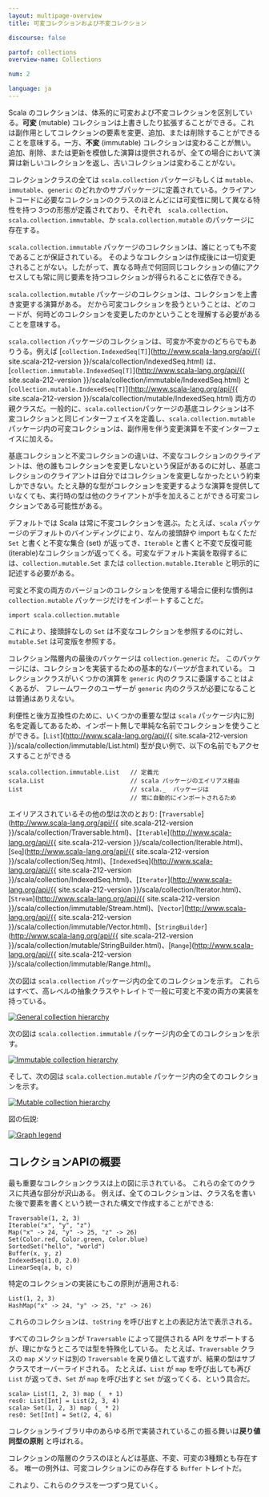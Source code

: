 ```yaml
---
layout: multipage-overview
title: 可変コレクションおよび不変コレクション

discourse: false

partof: collections
overview-name: Collections

num: 2

language: ja
---
```


Scala のコレクションは、体系的に可変および不変コレクションを区別している。**可変** (mutable) コレクションは上書きしたり拡張することができる。これは副作用としてコレクションの要素を変更、追加、または削除することができることを意味する。一方、**不変** (immutable) コレクションは変わることが無い。追加、削除、または更新を模倣した演算は提供されるが、全ての場合において演算は新しいコレクションを返し、古いコレクションは変わることがない。

コレクションクラスの全ては `scala.collection` パッケージもしくは `mutable`、`immutable`、`generic` のどれかのサブパッケージに定義されている。クライアントコードに必要なコレクションのクラスのほとんどには可変性に関して異なる特性を持つ 3つの形態が定義されており、それぞれ　`scala.collection`、`scala.collection.immutable`、か `scala.collection.mutable` のパッケージに存在する。

`scala.collection.immutable` パッケージのコレクションは、誰にとっても不変であることが保証されている。
そのようなコレクションは作成後には一切変更されることがない。したがって、異なる時点で何回同じコレクションの値にアクセスしても常に同じ要素を持つコレクションが得られることに依存できる。

`scala.collection.mutable` パッケージのコレクションは、コレクションを上書き変更する演算がある。
だから可変コレクションを扱うということは、どのコードが、何時どのコレクションを変更したのかということを理解する必要があることを意味する。

`scala.collection` パッケージのコレクションは、可変か不変かのどちらでもありうる。例えば [`collection.IndexedSeq[T]`](http://www.scala-lang.org/api/{{ site.scala-212-version }}/scala/collection/IndexedSeq.html)
は、[`collection.immutable.IndexedSeq[T]`](http://www.scala-lang.org/api/{{ site.scala-212-version }}/scala/collection/immutable/IndexedSeq.html) と [`collection.mutable.IndexedSeq[T]`](http://www.scala-lang.org/api/{{ site.scala-212-version }}/scala/collection/mutable/IndexedSeq.html) 両方の親クラスだ。一般的に、`scala.collection`パッケージの基底コレクションは不変コレクションと同じインターフェイスを定義し、`scala.collection.mutable` パッケージ内の可変コレクションは、副作用を伴う変更演算を不変インターフェイスに加える。

基底コレクションと不変コレクションの違いは、不変なコレクションのクライアントは、他の誰もコレクションを変更しないという保証があるのに対し、基底コレクションのクライアントは自分ではコレクションを変更しなかったという約束しかできない。たとえ静的な型がコレクションを変更するような演算を提供していなくても、実行時の型は他のクライアントが手を加えることができる可変コレクションである可能性がある。

デフォルトでは Scala は常に不変コレクションを選ぶ。たとえば、`scala` パッケージのデフォルトのバインディングにより、なんの接頭辞や import もなくただ `Set` と書くと不変な集合 (set) が返ってき、`Iterable` と書くと不変で反復可能 (iterable)なコレクションが返ってくる。可変なデフォルト実装を取得するには、`collection.mutable.Set`
または `collection.mutable.Iterable` と明示的に記述する必要がある。

可変と不変の両方のバージョンのコレクションを使用する場合に便利な慣例は `collection.mutable` パッケージだけをインポートすることだ。

    import scala.collection.mutable

これにより、接頭辞なしの `Set` は不変なコレクションを参照するのに対し、`mutable.Set` は可変版を参照する。

コレクション階層内の最後のパッケージは `collection.generic` だ。
このパッケージには、コレクションを実装するための基本的なパーツが含まれている。
コレクションクラスがいくつかの演算を `generic` 内のクラスに委譲することはよくあるが、 フレームワークのユーザーが `generic` 内のクラスが必要になることは普通はありえない。

利便性と後方互換性のために、いくつかの重要な型は `scala` パッケージ内に別名を定義してあるため、インポート無しで単純な名前でコレクションを使うことができる。[`List`](http://www.scala-lang.org/api/{{ site.scala-212-version }}/scala/collection/immutable/List.html) 型が良い例で、以下の名前でもアクセスすることができる

    scala.collection.immutable.List   // 定義元
    scala.List                        // scala パッケージのエイリアス経由
    List                              // scala._  パッケージは
                                      // 常に自動的にインポートされるため

エイリアスされているその他の型は次のとおり:
[`Traversable`](http://www.scala-lang.org/api/{{ site.scala-212-version }}/scala/collection/Traversable.html)、[`Iterable`](http://www.scala-lang.org/api/{{ site.scala-212-version }}/scala/collection/Iterable.html)、[`Seq`](http://www.scala-lang.org/api/{{ site.scala-212-version }}/scala/collection/Seq.html)、[`IndexedSeq`](http://www.scala-lang.org/api/{{ site.scala-212-version }}/scala/collection/IndexedSeq.html)、[`Iterator`](http://www.scala-lang.org/api/{{ site.scala-212-version }}/scala/collection/Iterator.html)、[`Stream`](http://www.scala-lang.org/api/{{ site.scala-212-version }}/scala/collection/immutable/Stream.html)、[`Vector`](http://www.scala-lang.org/api/{{ site.scala-212-version }}/scala/collection/immutable/Vector.html)、[`StringBuilder`](http://www.scala-lang.org/api/{{ site.scala-212-version }}/scala/collection/mutable/StringBuilder.html)、[`Range`](http://www.scala-lang.org/api/{{ site.scala-212-version }}/scala/collection/immutable/Range.html)。

次の図は `scala.collection` パッケージ内の全てのコレクションを示す。
これらはすべて、高レベルの抽象クラスやトレイトで一般に可変と不変の両方の実装を持っている。

[![General collection hierarchy][1]][1]

次の図は `scala.collection.immutable` パッケージ内の全てのコレクションを示す。

[![Immutable collection hierarchy][2]][2]

そして、次の図は `scala.collection.mutable` パッケージ内の全てのコレクションを示す。

[![Mutable collection hierarchy][3]][3]

図の伝説:

[![Graph legend][4]][4]

## コレクションAPIの概要

最も重要なコレクションクラスは上の図に示されている。
これらの全てのクラスに共通な部分が沢山ある。
例えば、全てのコレクションは、クラス名を書いた後で要素を書くという統一された構文で作成することができる:

    Traversable(1, 2, 3)
    Iterable("x", "y", "z")
    Map("x" -> 24, "y" -> 25, "z" -> 26)
    Set(Color.red, Color.green, Color.blue)
    SortedSet("hello", "world")
    Buffer(x, y, z)
    IndexedSeq(1.0, 2.0)
    LinearSeq(a, b, c)

特定のコレクションの実装にもこの原則が適用される:

    List(1, 2, 3)
    HashMap("x" -> 24, "y" -> 25, "z" -> 26)

これらのコレクションは、`toString` を呼び出すと上の表記方法で表示される。

すべてのコレクションが `Traversable` によって提供される API をサポートするが、理にかなうところでは型を特殊化している。
たとえば、`Traversable` クラスの `map` メソッドは別の `Traversable` を戻り値として返すが、結果の型はサブクラスでオーバーライドされる。
たとえば、`List` が `map` を呼び出しても再び `List` が返ってき、`Set` が `map` を呼び出すと `Set` が返ってくる、という具合だ。

    scala> List(1, 2, 3) map (_ + 1)
    res0: List[Int] = List(2, 3, 4)
    scala> Set(1, 2, 3) map (_ * 2)
    res0: Set[Int] = Set(2, 4, 6)

コレクションライブラリ中のあらゆる所で実装されているこの振る舞いは**戻り値同型の原則** と呼ばれる。

コレクションの階層のクラスのほとんどは基底、不変、可変の3種類とも存在する。
唯一の例外は、可変コレクションにのみ存在する `Buffer` トレイトだ。

これより、これらのクラスを一つずつ見ていく。


  [1]: /resources/images/tour/collections-diagram.svg
  [2]: /resources/images/tour/collections-immutable-diagram.svg
  [3]: /resources/images/tour/collections-mutable-diagram.svg
  [4]: /resources/images/tour/collections-legend-diagram.svg
